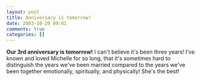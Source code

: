 ```yaml
---
layout: post
title: Anniversary is tomorrow!
date: 2003-10-20 09:01
comments: true
categories: []
---
```

<b>Our 3rd anniversary is tomorrow!</b> I can't believe it's been three years! I've known and loved Michelle for so long, that it's sometimes hard to distinguish the years we've been married compared to the years we've been together emotionally, spiritually, and physically! She's the best!
